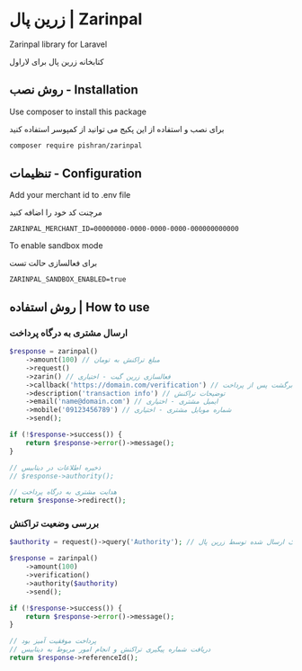 # زرین پال | Zarinpal

Zarinpal library for Laravel

کتابخانه زرین پال برای لاراول

## روش نصب - Installation

Use composer to install this package

برای نصب و استفاده از این پکیج می توانید از کمپوسر استفاده کنید

```bash
composer require pishran/zarinpal
```
## تنظیمات - Configuration

Add your merchant id to .env file

مرچنت کد خود را اضافه کنید

```dotenv
ZARINPAL_MERCHANT_ID=00000000-0000-0000-0000-000000000000
```

To enable sandbox mode

برای فعالسازی حالت تست

```dotenv
ZARINPAL_SANDBOX_ENABLED=true
```

## روش استفاده | How to use

### ارسال مشتری به درگاه پرداخت

```php
$response = zarinpal()
    ->amount(100) // مبلغ تراکنش به تومان
    ->request()
    ->zarin() // فعالسازی زرین گیت - اختیاری
    ->callback('https://domain.com/verification') // آدرس برگشت پس از پرداخت
    ->description('transaction info') // توضیحات تراکنش
    ->email('name@domain.com') // ایمیل مشتری - اختیاری
    ->mobile('09123456789') // شماره موبایل مشتری - اختیاری
    ->send();

if (!$response->success()) {
    return $response->error()->message();
}

// ذخیره اطلاعات در دیتابیس
// $response->authority();

// هدایت مشتری به درگاه پرداخت
return $response->redirect();
```

### بررسی وضعیت تراکنش

```php
$authority = request()->query('Authority'); // دریافت کوئری استرینگ ارسال شده توسط زرین پال

$response = zarinpal()
    ->amount(100)
    ->verification()
    ->authority($authority)
    ->send();

if (!$response->success()) {
    return $response->error()->message();
}

// پرداخت موفقیت آمیز بود
// دریافت شماره پیگیری تراکنش و انجام امور مربوط به دیتابیس
return $response->referenceId();
```
